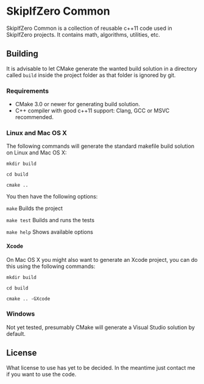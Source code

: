 # SkipIfZero Common
SkipIfZero Common is a collection of reusable c++11 code used in SkipIfZero projects. It contains math, algorithms, utilities, etc.

## Building
It is advisable to let CMake generate the wanted build solution in a directory called `build` inside the project folder as that folder is ignored by git.

### Requirements
- CMake 3.0 or newer for generating build solution.
- C++ compiler with good c++11 support: Clang, GCC or MSVC recommended.

### Linux and Mac OS X
 The following commands will generate the standard makefile build solution on Linux and Mac OS X:

`mkdir build`

`cd build`

`cmake ..`

You then have the following options:

`make` Builds the project

`make test` Builds and runs the tests

`make help` Shows available options

#### Xcode
On Mac OS X you might also want to generate an Xcode project, you can do this using the following commands:

`mkdir build`

`cd build`

`cmake .. -GXcode`

### Windows
Not yet tested, presumably CMake will generate a Visual Studio solution by default. 

## License
What license to use has yet to be decided. In the meantime just contact me if you want to use the code.